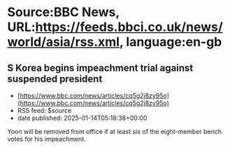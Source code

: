 # Source:BBC News, URL:https://feeds.bbci.co.uk/news/world/asia/rss.xml, language:en-gb

## S Korea begins impeachment trial against suspended president
 - [https://www.bbc.com/news/articles/cq5g2j8zy95o](https://www.bbc.com/news/articles/cq5g2j8zy95o)
 - RSS feed: $source
 - date published: 2025-01-14T05:18:38+00:00

Yoon will be removed from office if at least six of the eight-member bench votes for his impeachment.

